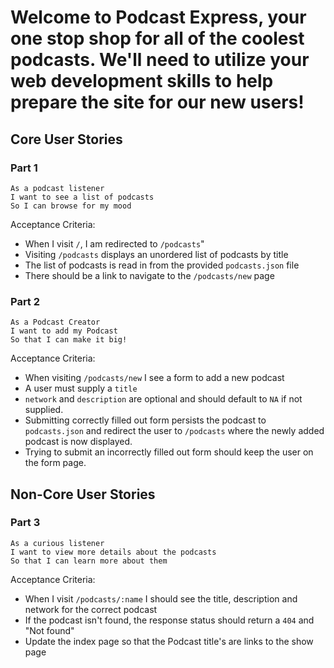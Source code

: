 # Welcome to Podcast Express, your one stop shop for all of the coolest podcasts. We'll need to utilize your web development skills to help prepare the site for our new users!

## Core User Stories

### Part 1

```no-highlight
As a podcast listener
I want to see a list of podcasts
So I can browse for my mood
```

Acceptance Criteria:

- When I visit `/`, I am redirected to `/podcasts`"
- Visiting `/podcasts` displays an unordered list of podcasts by title
- The list of podcasts is read in from the provided `podcasts.json` file
- There should be a link to navigate to the `/podcasts/new` page

### Part 2

```no-highlight
As a Podcast Creator
I want to add my Podcast
So that I can make it big!
```

Acceptance Criteria:

- When visiting `/podcasts/new` I see a form to add a new podcast
- A user must supply a `title`
- `network` and `description` are optional and should default to `NA` if not supplied.
- Submitting correctly filled out form persists the podcast to `podcasts.json` and redirect the user to `/podcasts` where the newly added podcast is now displayed.
- Trying to submit an incorrectly filled out form should keep the user on the form page.

## Non-Core User Stories

### Part 3

```no-highlight
As a curious listener
I want to view more details about the podcasts
So that I can learn more about them
```

Acceptance Criteria:

- When I visit `/podcasts/:name` I should see the title, description and network for the correct podcast
- If the podcast isn't found, the response status should return a `404` and "Not found"
- Update the index page so that the Podcast title's are links to the show page
